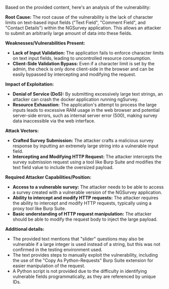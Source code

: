 Based on the provided content, here's an analysis of the vulnerability:

**Root Cause:**
The root cause of the vulnerability is the lack of character limits on text-based input fields ("Text Field", "Comment Field", and "Contact Details") within the NGSurvey application. This allows an attacker to submit an arbitrarily large amount of data into these fields.

**Weaknesses/Vulnerabilities Present:**
- **Lack of Input Validation:** The application fails to enforce character limits on text input fields, leading to uncontrolled resource consumption.
- **Client-Side Validation Bypass:** Even if a character limit is set by the admin, the check is only done client-side in the browser and can be easily bypassed by intercepting and modifying the request.

**Impact of Exploitation:**
- **Denial of Service (DoS):** By submitting excessively large text strings, an attacker can crash the docker application running ngSurvey.
- **Resource Exhaustion:** The application's attempt to process the large inputs leads to excessive RAM usage in the web browser and potential server-side errors, such as internal server error (500), making survey data inaccessible via the web interface.

**Attack Vectors:**
- **Crafted Survey Submission:** The attacker crafts a malicious survey response by inputting an extremely large string into a vulnerable input field.
- **Intercepting and Modifying HTTP Request:** The attacker intercepts the survey submission request using a tool like Burp Suite and modifies the text field value to include the oversized payload.

**Required Attacker Capabilities/Position:**
- **Access to a vulnerable survey:** The attacker needs to be able to access a survey created with a vulnerable version of the NGSurvey application.
- **Ability to intercept and modify HTTP requests:** The attacker requires the ability to intercept and modify HTTP requests, typically using a proxy tool like Burp Suite.
- **Basic understanding of HTTP request manipulation:** The attacker should be able to modify the request body to inject the large payload.

**Additional details:**
- The provided text mentions that "slider" questions may also be vulnerable if a large integer is used instead of a string, but this was not confirmed in the testing environment used.
- The text provides steps to manually exploit the vulnerability, including the use of the "Copy As Python-Requests" Burp Suite extension for easier manipulation of the request.
- A Python script is not provided due to the difficulty in identifying vulnerable fields programmatically, as they are referenced by unique IDs.